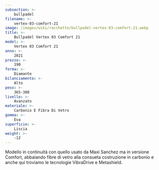 ```yaml
---
subsection: >-
    bullpadel
filename: >-
    vertex-03-comfort-21
image: /images/wiki/racchette/bullpadel-vertex-03-comfort-21.webp
title: >-
    Bullpadel Vertex 03 Comfort 21
model: >-
    Vertex 03 Comfort 21
anno: >-
    2021
prezzo: >-
    190
forma: >-
    Diamante
bilanciamento: >-
    Alto
peso: >-
    365-380
livello: >-
    Avanzato
materiale: >-
    Carbonio E Fibra Di Vetro
gomma: >-
    Eva
superficie: >-
    Liscia
weight: >-
    -12
---
```

Modello in continuità con quello usato da Maxi Sanchez ma in versione Comfort, abbaiando fibre di vetro alla consueta costruzione in carbonio e anche qui troviamo le tecnologie VibraDrive e Metashield.